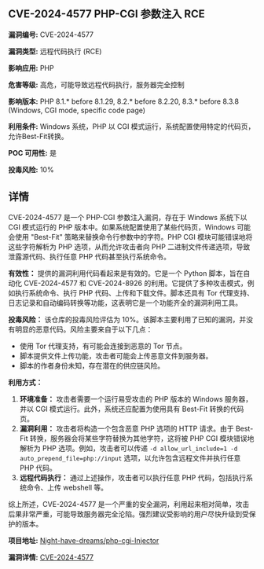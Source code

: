 ## CVE-2024-4577 PHP-CGI 参数注入 RCE

**漏洞编号:** CVE-2024-4577

**漏洞类型:** 远程代码执行 (RCE)

**影响应用:** PHP

**危害等级:** 高危，可能导致远程代码执行，服务器完全控制

**影响版本:** PHP 8.1.* before 8.1.29, 8.2.* before 8.2.20, 8.3.* before 8.3.8 (Windows, CGI mode, specific code page)

**利用条件:** Windows 系统，PHP 以 CGI 模式运行，系统配置使用特定的代码页，允许Best-Fit转换。

**POC 可用性:** 是

**投毒风险:** 10%

## 详情

CVE-2024-4577 是一个 PHP-CGI 参数注入漏洞，存在于 Windows 系统下以 CGI 模式运行的 PHP 版本中。如果系统配置使用了某些代码页，Windows 可能会使用 "Best-Fit" 策略来替换命令行参数中的字符。PHP CGI 模块可能错误地将这些字符解析为 PHP 选项，从而允许攻击者向 PHP 二进制文件传递选项，导致泄露源代码、执行任意 PHP 代码甚至执行系统命令。

**有效性：**
提供的漏洞利用代码看起来是有效的。它是一个 Python 脚本，旨在自动化 CVE-2024-4577 和 CVE-2024-8926 的利用。它提供了多种攻击模式，例如执行系统命令、执行 PHP 代码、上传和下载文件。脚本还具有 Tor 代理支持、日志记录和自动编码转换等功能，这表明它是一个功能齐全的漏洞利用工具。

**投毒风险：**
该仓库的投毒风险评估为 10%。该脚本主要利用了已知的漏洞，并没有明显的恶意代码。风险主要来自于以下几点：
* 使用 Tor 代理支持，有可能会连接到恶意的 Tor 节点。
* 脚本提供文件上传功能，攻击者可能会上传恶意文件到服务器。
* 脚本的作者身份未知，存在潜在的供应链风险。

**利用方式：**
1.  **环境准备：**  攻击者需要一个运行易受攻击的 PHP 版本的 Windows 服务器，并以 CGI 模式运行。此外，系统还应配置为使用具有 Best-Fit 转换的代码页。
2.  **漏洞利用：**  攻击者将构造一个包含恶意 PHP 选项的 HTTP 请求。由于 Best-Fit 转换，服务器会将某些字符替换为其他字符，这将被 PHP CGI 模块错误地解析为 PHP 选项。例如，攻击者可以传递 `-d allow_url_include=1 -d auto_prepend_file=php://input` 选项，以允许包含远程文件并执行任意 PHP 代码。
3.  **远程代码执行：**  通过上述操作，攻击者可以执行任意 PHP 代码，包括执行系统命令、上传 webshell 等。

综上所述，CVE-2024-4577 是一个严重的安全漏洞，利用起来相对简单，攻击后果非常严重，可能导致服务器完全沦陷。强烈建议受影响的用户尽快升级到受保护的版本。

**项目地址:** [Night-have-dreams/php-cgi-Injector](https://github.com/Night-have-dreams/php-cgi-Injector)

**漏洞详情:** [CVE-2024-4577](https://nvd.nist.gov/vuln/detail/CVE-2024-4577)